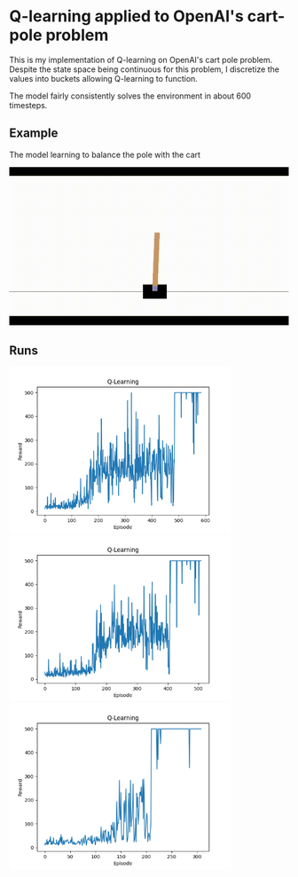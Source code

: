 # Q-learning applied to OpenAI's cart-pole problem

This is my implementation of Q-learning on OpenAI's cart pole problem. Despite the state space being continuous for this problem, I discretize the values into buckets allowing Q-learning to function. 

The model fairly consistently solves the environment in about 600 timesteps.

## Example

The model learning to balance the pole with the cart

![Cart](docs/learning.gif)

## Runs

<img src="docs/Figure_1.png" width="400" />
<img src="docs/Figure_2.png" width="400" />
<img src="docs/Figure_3.png" width="400" />

